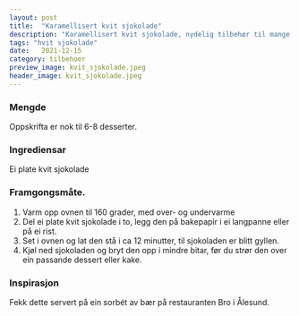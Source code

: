 ```yaml
---
layout: post
title:  "Karamellisert kvit sjokolade"
description: "Karamellisert kvit sjokolade, nydelig tilbehør til mange desserter."
tags: "hvit sjokolade"
date:   2021-12-15
category: tilbehoer
preview_image: kvit_sjokolade.jpeg
header_image: kvit_sjokolade.jpeg
---
```


### Mengde

Oppskrifta er nok til 6-8 desserter.

### Ingrediensar

Ei plate kvit sjokolade

### Framgongsmåte.

1. Varm opp ovnen til 160 grader, med over- og undervarme
2. Del ei plate kvit sjokolade i to, legg den på bakepapir i ei langpanne eller på ei rist.
3. Set i ovnen og lat den stå i ca 12 minutter, til sjokoladen er blitt gyllen.
4. Kjøl ned sjokoladen og bryt den opp i mindre bitar, før du strør den over ein passande dessert eller kake.

### Inspirasjon

Fekk dette servert på ein sorbét av bær på restauranten Bro i Ålesund. 

<!-- ### Forbetringspotensiale -->
